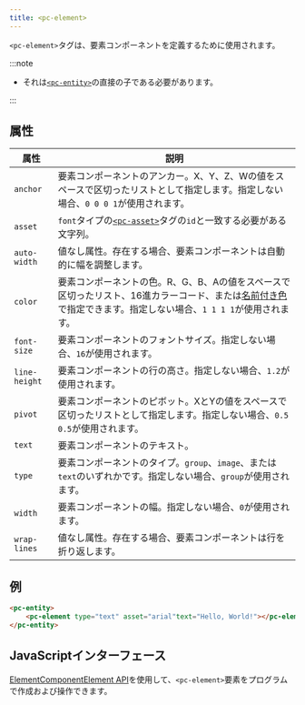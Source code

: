 ```yaml
---
title: <pc-element>
---
```


`<pc-element>`タグは、要素コンポーネントを定義するために使用されます。

:::note

* それは[`<pc-entity>`](../pc-entity)の直接の子である必要があります。

:::

## 属性

<div className="nowrap-first-col">

| 属性 | 説明 |
| --- | --- |
| `anchor` | 要素コンポーネントのアンカー。X、Y、Z、Wの値をスペースで区切ったリストとして指定します。指定しない場合、`0 0 0 1`が使用されます。 |
| `asset` | `font`タイプの[`<pc-asset>`](../pc-asset)タグの`id`と一致する必要がある文字列。 |
| `auto-width` | 値なし属性。存在する場合、要素コンポーネントは自動的に幅を調整します。 |
| `color` | 要素コンポーネントの色。R、G、B、Aの値をスペースで区切ったリスト、16進カラーコード、または[名前付き色](https://github.com/playcanvas/web-components/blob/main/src/colors.ts)で指定できます。指定しない場合、`1 1 1 1`が使用されます。 |
| `font-size` | 要素コンポーネントのフォントサイズ。指定しない場合、`16`が使用されます。 |
| `line-height` | 要素コンポーネントの行の高さ。指定しない場合、`1.2`が使用されます。 |
| `pivot` | 要素コンポーネントのピボット。XとYの値をスペースで区切ったリストとして指定します。指定しない場合、`0.5 0.5`が使用されます。 |
| `text` | 要素コンポーネントのテキスト。 |
| `type` | 要素コンポーネントのタイプ。`group`、`image`、または`text`のいずれかです。指定しない場合、`group`が使用されます。 |
| `width` | 要素コンポーネントの幅。指定しない場合、`0`が使用されます。 |
| `wrap-lines` | 値なし属性。存在する場合、要素コンポーネントは行を折り返します。 |

</div>

## 例

```html
<pc-entity>
    <pc-element type="text" asset="arial"text="Hello, World!"></pc-element>
</pc-entity>
```

## JavaScriptインターフェース

[ElementComponentElement API](https://api.playcanvas.com/classes/EngineWebComponents.ElementComponentElement.html)を使用して、`<pc-element>`要素をプログラムで作成および操作できます。
